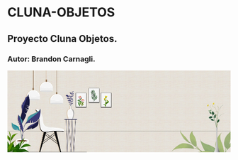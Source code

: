 # CLUNA-OBJETOS
## Proyecto Cluna Objetos.
### Autor: Brandon Carnagli.
![](https://github.com/brandyScript/CLUNA-OBJETOS/blob/master/imagenes/intro_uno.jpg)
